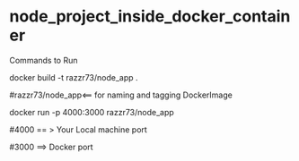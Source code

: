 # node_project_inside_docker_container

Commands to Run

docker build -t razzr73/node_app .


#razzr73/node_app<== for naming and tagging DockerImage



docker run -p 4000:3000 razzr73/node_app


#4000 == > Your Local machine port


#3000 ==>  Docker port
